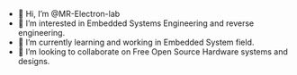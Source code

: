 - 👋 Hi, I’m @MR-Electron-lab
- 👀 I’m interested in Embedded Systems Engineering and reverse engineering.
- 🌱 I’m currently learning and working in Embedded System field.
- 💞️ I’m looking to collaborate on Free Open Source Hardware systems and designs.

<!---
MR-Electron-lab/MR-Electron-lab is a ✨ special ✨ repository because its `README.md` (this file) appears on your GitHub profile.
You can click the Preview link to take a look at your changes.
--->
